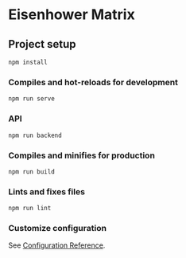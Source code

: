 # Eisenhower Matrix

## Project setup
```
npm install
```

### Compiles and hot-reloads for development
```
npm run serve
```

### API

```
npm run backend
```

### Compiles and minifies for production
```
npm run build
```

### Lints and fixes files
```
npm run lint
```

### Customize configuration
See [Configuration Reference](https://cli.vuejs.org/config/).
